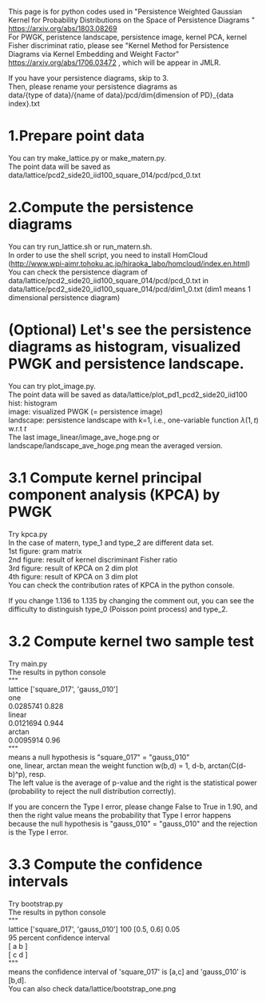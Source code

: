 This page is for python codes used in "Persistence Weighted Gaussian Kernel for Probability Distributions on the Space of Persistence Diagrams " <https://arxiv.org/abs/1803.08269>  
For PWGK, peristence landscape, persistence image, kernel PCA, kernel Fisher discriminat ratio, please see "Kernel Method for Persistence Diagrams via Kernel Embedding and Weight Factor" <https://arxiv.org/abs/1706.03472> , which will be appear in JMLR.  

If you have your persistence diagrams, skip to 3.  
Then, please rename your persistence diagrams as   
data/{type of data}/{name of data}/pcd/dim{dimension of PD}_{data index}.txt   


# 1.Prepare point data
You can try make_lattice.py or make_matern.py.  
The point data will be saved as data/lattice/pcd2_side20_iid100_square_014/pcd/pcd_0.txt


# 2.Compute the persistence diagrams
You can try run_lattice.sh or run_matern.sh.  
In order to use the shell script, you need to install HomCloud (http://www.wpi-aimr.tohoku.ac.jp/hiraoka_labo/homcloud/index.en.html)  
You can check the persistence diagram of data/lattice/pcd2_side20_iid100_square_014/pcd/pcd_0.txt in data/lattice/pcd2_side20_iid100_square_014/pcd/dim1_0.txt (dim1 means 1 dimensional persistence diagram)


# (Optional) Let's see the persistence diagrams as histogram, visualized PWGK and persistence landscape.
You can try plot_image.py.  
The point data will be saved as data/lattice/plot_pd1_pcd2_side20_iid100  
hist: histogram  
image: visualized PWGK (= persistence image)  
landscape: persistence landscape with k=1, i.e., one-variable function $\lambda(1, t)$ w.r.t $t$  
The last image_linear/image_ave_hoge.png or landscape/landscape_ave_hoge.png mean the averaged version.


# 3.1 Compute kernel principal component analysis (KPCA) by PWGK
Try kpca.py  
In the case of matern, type_1 and type_2 are different data set.  
1st figure: gram matrix  
2nd figure: result of kernel discriminant Fisher ratio  
3rd figure: result of KPCA on 2 dim plot  
4th figure: result of KPCA on 3 dim plot  
You can check the contribution rates of KPCA in the python console.  

If you change 1.136 to 1.135 by changing the comment out, you can see the difficulty to distinguish type_0 (Poisson point process) and type_2.

# 3.2 Compute kernel two sample test
Try main.py  
The results in python console  
"""  
lattice ['square_017', 'gauss_010']  
one   
0.0285741 0.828  
linear   
0.0121694 0.944  
arctan   
0.0095914 0.96  
"""  
means a null hypothesis is "square_017" = "gauss_010"  
one, linear, arctan mean the weight function w(b,d) = 1, d-b, arctan(C(d-b)^p), resp.  
The left value is the average of p-value and the right is the statistical power (probability to reject the null distribution correctly).  

If you are concern the Type I error, please change False to True in 1.90, and then the right value means the probability that Type I error happens because the null hypothesis is  "gauss_010" = "gauss_010" and the rejection is the Type I error.


# 3.3 Compute the confidence intervals
Try bootstrap.py  
The results in python console  
"""  
lattice ['square_017', 'gauss_010'] 100 [0.5, 0.6] 0.05  
95 percent confidence interval  
[ a b ]  
[ c d ]  
"""  
means the confidence interval of 'square_017' is [a,c] and 'gauss_010' is [b,d].  
You can also check data/lattice/bootstrap_one.png

